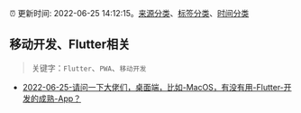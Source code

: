 :alarm_clock: 更新时间: 2022-06-25 14:12:15。[来源分类](../README.md)、[标签分类](../TAGS.md)、[时间分类](../TIMELINE.md)

## 移动开发、Flutter相关


> 关键字：`Flutter`、`PWA`、`移动开发`



- [2022-06-25-请问一下大佬们，桌面端，比如-MacOS，有没有用-Flutter-开发的成熟-App？](https://www.v2ex.com/t/862154) 